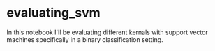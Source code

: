 # evaluating_svm

In this notebook I'll be evaluating different kernals with support vector machines specifically in a binary classification setting. 
